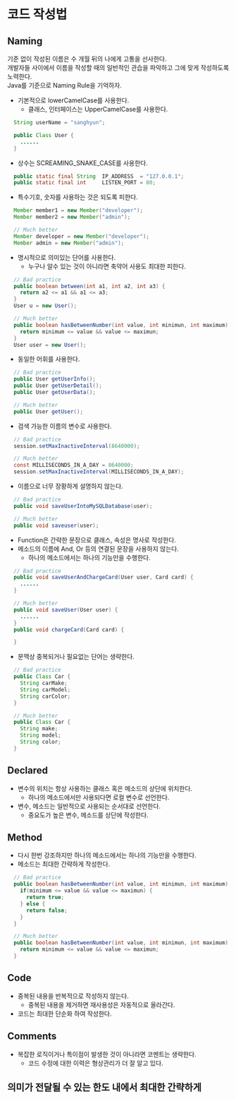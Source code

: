 # 코드 작성법
## Naming
기준 없이 작성된 이름은 수 개월 뒤의 나에게 고통을 선사한다.<br>
개발자들 사이에서 이름을 작성할 때의 일반적인 관습을 파악하고 그에 맞게 작성하도록 노력한다.<br>
Java를 기준으로 Naming Rule을 기억하자.

- 기본적으로 lowerCamelCase를 사용한다.
  - 클래스, 인터페이스는 UpperCamelCase를 사용한다. 
```java
  String userName = "sanghyun";

  public Class User {
    ......
  }
```
- 상수는 SCREAMING_SNAKE_CASE를 사용한다.
```java
  public static final String  IP_ADDRESS  = "127.0.0.1";
  public static final int     LISTEN_PORT = 80;
```
- 특수기호, 숫자를 사용하는 것은 되도록 피한다.
```java
  Member member1 = new Member("developer");
  Member member2 = new Member("admin");

  // Much better
  Member developer = new Member("developer");
  Member admin = new Member("admin");
```
- 명시적으로 의미있는 단어를 사용한다.
  - 누구나 알수 있는 것이 아니라면 축약어 사용도 최대한 피한다.
```java
  // Bad practice
  public boolean between(int a1, int a2, int a3) {
    return a2 <= a1 && a1 <= a3;
  }
  User u = new User();

  // Much better
  public boolean hasBetweenNumber(int value, int minimun, int maximum) {
    return minimum <= value && value <= maximun;
  }
  User user = new User();
```
- 동일한 어휘를 사용한다.
```java
  // Bad practice
  public User getUserInfo();
  public User getUserDetail();
  public User getUserData();

  // Much better
  public User getUser();
```
- 검색 가능한 이름의 변수로 사용한다.
```java
  // Bad practice
  session.setMaxInactiveInterval(8640000);

  // Much better
  const MILLISECONDS_IN_A_DAY = 8640000;
  session.setMaxInactiveInterval(MILLISECONDS_IN_A_DAY);
```
- 이름으로 너무 장황하게 설명하지 않는다.
```java
  // Bad practice
  public void saveUserIntoMySQLDatabase(user);

  // Much better
  public void saveuser(user);
```
- Function은 간략한 문장으로 클래스, 속성은 명사로 작성한다.
- 메소드의 이름에 And, Or 등의 연결된 문장을 사용하지 않는다.
  - 하나의 메소드에서는 하나의 기능만을 수행한다.
```java
  // Bad practice
  public void saveUserAndChargeCard(User user, Card card) {
    ......
  }

  // Much better
  public void saveUser(User user) {
    ......
  }
  public void chargeCard(Card card) {

  }
```
- 문맥상 중복되거나 필요없는 단어는 생략한다.
```java
  // Bad practice
  public Class Car {
    String carMake;
    String carModel;
    String carColor;
  }

  // Much better
  public Class Car {
    String make;
    String model;
    String color;
  }
```

## Declared
- 변수의 위치는 항상 사용하는 클래스 혹은 메소드의 상단에 위치한다.
  - 하나의 메소드에서만 사용되다면 로컬 변수로 선언한다.
- 변수, 메소드는 일반적으로 사용되는 순서대로 선언한다.
  - 중요도가 높은 변수, 메소드를 상단에 작성한다.

## Method
- 다시 한번 강조하지만 하나의 메소드에서는 하나의 기능만을 수행한다.
- 메소드는 최대한 간략하게 작성한다.
```java
  // Bad practice
  public boolean hasBetweenNumber(int value, int minimun, int maximum) {
    if(minimum <= value && value <= maximun) {
      return true;
    } else {
      return false;
    }
  }

  // Much better
  public boolean hasBetweenNumber(int value, int minimun, int maximum) {
    return minimum <= value && value <= maximun;
  }
```

## Code
- 중복된 내용을 반복적으로 작성하지 않는다.
  - 중복된 내용을 제거하면 재사용성은 자동적으로 올라간다.
- 코드는 최대한 단순화 하여 작성한다.

## Comments
- 복잡한 로직이거나 특이점이 발생한 것이 아니라면 코멘트는 생략한다.
  - 코드 수정에 대한 이력은 형상관리가 더 잘 알고 있다.

## 의미가 전달될 수 있는 한도 내에서 최대한 간략하게

